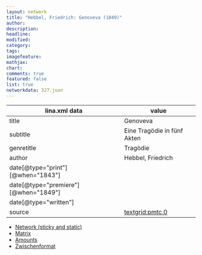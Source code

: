 ```yaml
---
layout: network
title: "Hebbel, Friedrich: Genoveva (1849)"
author:
description:
headline:
modified:
category:
tags:
imagefeature: 
mathjax: 
chart: 
comments: true
featured: false
list: true
networkdata: 327.json
---
```

lina.xml data  | value
------------- | -------------
title|Genoveva
subtitle|Eine Tragödie in fünf Akten
genretitle|Tragödie
author|Hebbel, Friedrich
date[@type="print"][@when="1843"]|
date[@type="premiere"][@when="1849"]|
date[@type="written"]|
source|[textgrid:pmtc.0](https://textgridlab.org/1.0/tgcrud-public/rest/textgrid:pmtc.0/data)



* [Network (sticky and static)](/network327)
* [Matrix](/matrix327)
* [Amounts](/amount327)
* [Zwischenformat](/lina327 )
